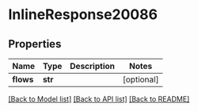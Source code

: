 # InlineResponse20086

## Properties
Name | Type | Description | Notes
------------ | ------------- | ------------- | -------------
**flows** | **str** |  | [optional] 

[[Back to Model list]](../README.md#documentation-for-models) [[Back to API list]](../README.md#documentation-for-api-endpoints) [[Back to README]](../README.md)

